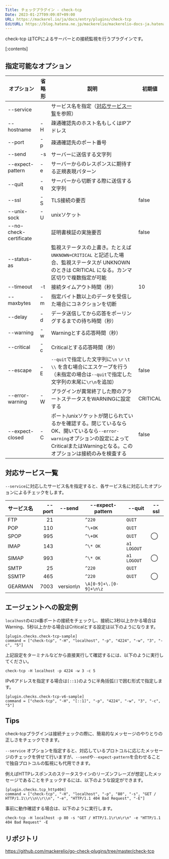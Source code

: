 ```yaml
---
Title: チェックプラグイン - check-tcp
Date: 2023-01-27T09:09:07+09:00
URL: https://mackerel.io/ja/docs/entry/plugins/check-tcp
EditURL: https://blog.hatena.ne.jp/mackerelio/mackerelio-docs-ja.hatenablog.mackerel.io/atom/entry/4207112889957873808
---
```


check-tcp はTCPによるサーバーとの接続監視を行うプラグインです。

[:contents]

<h2 id="options">指定可能なオプション</h2>

| オプション             | 省略形 | 説明                                                                                                                                     | 初期値   |
| ---------------------- | ------ | ---------------------------------------------------------------------------------------------------------------------------------------- | -------- |
| --service              |        | サービス名を指定（[対応サービス一覧](#対応サービス一覧)を参照）                                                                          |          |
| --hostname             | -H     | 疎通確認先のホスト名もしくはIPアドレス                                                                                                   |          |
| --port                 | -p     | 疎通確認先のポート番号                                                                                                                   |          |
| --send                 | -s     | サーバーに送信する文字列                                                                                                                 |          |
| --expect-pattern       | -e     | サーバーからのレスポンスに期待する正規表現パターン                                                                                       |          |
| --quit                 | -q     | サーバーから切断する際に送信する文字列                                                                                                   |          |
| --ssl                  | -S     | TLS接続の要否                                                                                                                            | false    |
| --unix-sock            | -U     | unixソケット                                                                                                                             |          |
| --no-check-certificate |        | 証明書検証の実施要否                                                                                                                     | false    |
| --status-as            |        | 監視ステータスの上書き。たとえば `UNKNOWN=CRITICAL` と記述した場合、監視ステータスが UNKNOWN のときは CRITICAL になる。カンマ区切りで複数指定が可能          |     |
| --timeout              | -t     | 接続タイムアウト時間（秒）                                                                                                               | 10       |
| --maxbytes             | -m     | 指定バイト数以上のデータを受信した場合にコネクションを切断                                                                               |          |
| --delay                | -d     | データ送信してから応答をポーリングするまでの待ち時間（秒）                                                                               |          |
| --warning              | -w     | Warningとする応答時間（秒）                                                                                                              |          |
| --critical             | -c     | Criticalとする応答時間（秒）                                                                                                             |          |
| --escape               | -E     | `--quit`で指定した文字列に`\n` `\r` `\t` `\\` を含む場合にエスケープを行う（未指定の場合は`--quit`で指定した文字列の末尾に`\r\n`を追加） | false    |
| --error-warning        | -W     | プラグインが異常終了した際のアラートステータスをWARNINGに設定する                                                                        | CRITICAL |
| --expect-closed        | -C     | ポート/unixソケットが閉じられているかを確認する。閉じているならOK、開いているなら`--error-warning`オプションの設定によってCriticalまたはWarningとなる。このオプションは接続のみを検査する  | false    |

<h2 id="services">対応サービス一覧</h2>

`--service`に対応したサービス名を指定すると、各サービス名に対応したオプションによるチェックをします。

| サービス名 | --port | --send      | --expect-pattern         | --quit        | --ssl |
| ---------- | -----: | ----------- | ------------------------ | ------------- | ----- |
| FTP        | 21     |             | `^220`                   | `QUIT`        |       |
| POP        | 110    |             | `^\+OK`                  | `QUIT`        |       |
| SPOP       | 995    |             | `^\+OK`                  | `QUIT`        | ◯     |
| IMAP       | 143    |             | `^\* OK`                 | `a1 LOGOUT`   |       |
| SIMAP      | 993    |             | `^\* OK`                 | `a1 LOGOUT`   | ◯     |
| SMTP       | 25     |             | `^220`                   | `QUIT`        |       |
| SSMTP      | 465    |             | `^220`                   | `QUIT`        | ◯     |
| GEARMAN    | 7003   | version\n   | `\A[0-9]+\.[0-9]+\n\z`   |               |       |

<h2 id="config">エージェントへの設定例</h2>

`localhost`の`4224`番ポートの接続をチェックし、接続に3秒以上かかる場合はWarning、5秒以上かかる場合はCriticalとする設定は以下のようになります。

```
[plugin.checks.check-tcp-sample]
command = ["check-tcp", "-H", "localhost", "-p", "4224", "-w", "3", "-c", "5"]
```

上記設定をターミナルなどから直接実行して確認するには、以下のように実行してください。

```
check-tcp -H localhost -p 4224 -w 3 -c 5
```

IPv6アドレスを指定する場合は`[::1]`のように半角括弧`[]`で囲む形式で指定します。

```
[plugin.checks.check-tcp-v6-sample]
command = ["check-tcp", "-H", "[::1]", "-p", "4224", "-w", "3", "-c", "5"]
```

<h2 id="tips">Tips</h2>

check-tcpプラグインは接続チェックの際に、簡易的なメッセージのやりとりの正しさをチェックできます。

`--service` オプションを指定すると、対応しているプロトコルに応じたメッセージのチェックを併せて行いますが、`--send`や`--expect-pattern`を合わせることで独自プロトコルの監視にも代用できます。

例えばHTTPレスポンスのステータスラインのリーズンフレーズが想定したメッセージであることをチェックするには、以下のような設定ができます。

```
[plugin.checks.tcp_http404]
command = ["check-tcp", "-H", "localhost", "-p", "80", "-s", "GET / HTTP/1.1\\r\\n\\r\\n", "-e", "HTTP/1.1 404 Bad Request", "-E"]
```

事前に動作確認する場合は、以下のように実行します。

```
check-tcp -H localhost -p 80 -s "GET / HTTP/1.1\r\n\r\n" -e "HTTP/1.1 404 Bad Request" -E
```
<h2 id="repository">リポジトリ</h2>

https://github.com/mackerelio/go-check-plugins/tree/master/check-tcp
